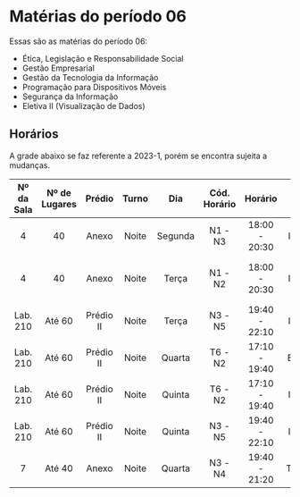# Matérias do período 06

Essas são as matérias do período 06:

- Ética, Legislação e Responsabilidade Social
- Gestão Empresarial
- Gestão da Tecnologia da Informação
- Programação para Dispositivos Móveis
- Segurança da Informação
- Eletiva II (Visualização de Dados)

## Horários

A grade abaixo se faz referente a 2023-1, porém se encontra sujeita a mudanças.

| Nº da Sala  | Nº de Lugares  |   Prédio   | Turno  |   Dia    | Cód. Horário  |    Horário     | Cód. Disc.  |                  Disciplina                  |     Tutor(a)      |
|:----------: |:-------------: |:---------: |:-----: |:-------: |:------------: |:-------------: |:----------: |:-------------------------------------------: |:----------------: |
|      4      |       40       |   Anexo    | Noite  | Segunda  |    N1 - N3    | 18:00 - 20:30  |   INF5364   |              Gestão Empresarial              |     Anderson      |
|      4      |       40       |   Anexo    | Noite  |  Terça   |    N1 - N2    | 18:00 - 20:30  |   INF5363   | Ética, Legislação e Responsabilidade Social  |     Anderson      |
|  Lab. 210   |     Até 60     | Prédio II  | Noite  |  Terça   |    N3 - N5    | 19:40 - 22:10  |   INF5361   |     Programação para Dispositivos Móveis     |    Denis Cople    |
|  Lab. 210   |     Até 60     | Prédio II  | Noite  |  Quarta  |    T6 - N2    | 17:10 - 19:40  |   ELE0114   |       Eletiva - Visualização de Dados        |    Gian Carlo     |
|  Lab. 210   |     Até 60     | Prédio II  | Noite  |  Quinta  |    T6 - N2    | 17:10 - 19:40  |   INF5362   |           Segurança da Informação            |  Frederico Sauer  |
|  Lab. 210   |     Até 60     | Prédio II  | Noite  |  Quinta  |    N3 - N5    | 19:40 - 22:10  |   INF5365   |      Gestão da Tecnologia da Informação      |  Frederico Sauer  |
|      7      |     Até 40     |   Anexo    | Noite  |  Quarta  |    N3 - N4    | 19:40 - 21:20  |   TCC1021   |      Trabalho de Conclusão de Curso II       |    SUBSTITUTO     |
